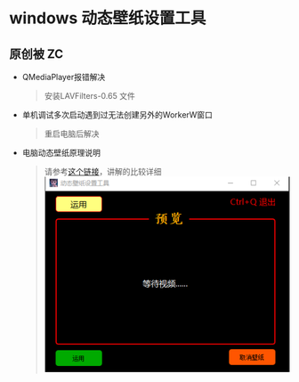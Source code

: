 windows 动态壁纸设置工具
======================
原创被 ZC
----------------------
* QMediaPlayer报错解决
  > 安装LAVFilters-0.65 文件
* 单机调试多次启动遇到过无法创建另外的WorkerW窗口
  > 重启电脑后解决
* 电脑动态壁纸原理说明
  > 请参考[这个链接](https://blog.csdn.net/bjbz_cxy/article/details/79893134)，讲解的比较详细
![效果](https://github.com/starzc-galaxy/Dynamic-desktop/blob/master/1630408420(1).png)
